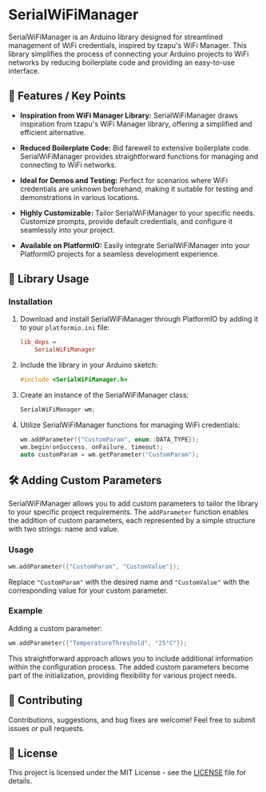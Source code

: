 
# SerialWiFiManager

SerialWiFiManager is an Arduino library designed for streamlined management of WiFi credentials, inspired by tzapu's WiFi Manager. This library simplifies the process of connecting your Arduino projects to WiFi networks by reducing boilerplate code and providing an easy-to-use interface.

## 🚀 Features / Key Points

- **Inspiration from WiFi Manager Library:** SerialWiFiManager draws inspiration from tzapu's WiFi Manager library, offering a simplified and efficient alternative.

- **Reduced Boilerplate Code:** Bid farewell to extensive boilerplate code. SerialWiFiManager provides straightforward functions for managing and connecting to WiFi networks.

- **Ideal for Demos and Testing:** Perfect for scenarios where WiFi credentials are unknown beforehand, making it suitable for testing and demonstrations in various locations.

- **Highly Customizable:** Tailor SerialWiFiManager to your specific needs. Customize prompts, provide default credentials, and configure it seamlessly into your project.

- **Available on PlatformIO:** Easily integrate SerialWiFiManager into your PlatformIO projects for a seamless development experience.

## 🔧 Library Usage

### Installation

1. Download and install SerialWiFiManager through PlatformIO by adding it to your `platformio.ini` file:

    ```ini
    lib_deps =
        SerialWiFiManager
    ```

2. Include the library in your Arduino sketch:

    ```cpp
    #include <SerialWiFiManager.h>
    ```

3. Create an instance of the SerialWiFiManager class:

    ```cpp
    SerialWiFiManager wm;
    ```

4. Utilize SerialWiFiManager functions for managing WiFi credentials:

    ```cpp
    wm.addParameter({"CustomParam", enum::DATA_TYPE});
    wm.begin(onSuccess, onFailure, timeout);
    auto customParam = wm.getParameter("CustomParam");
    ```

## 🛠️ Adding Custom Parameters

SerialWiFiManager allows you to add custom parameters to tailor the library to your specific project requirements. The `addParameter` function enables the addition of custom parameters, each represented by a simple structure with two strings: name and value.

### Usage

```cpp
wm.addParameter({"CustomParam", "CustomValue"});
```

Replace `"CustomParam"` with the desired name and `"CustomValue"` with the corresponding value for your custom parameter.

### Example

Adding a custom parameter:

```cpp
wm.addParameter({"TemperatureThreshold", "25°C"});
```

This straightforward approach allows you to include additional information within the configuration process. The added custom parameters become part of the initialization, providing flexibility for various project needs.

## 🤝 Contributing

Contributions, suggestions, and bug fixes are welcome! Feel free to submit issues or pull requests.

## 📄 License

This project is licensed under the MIT License - see the [LICENSE](LICENSE) file for details.
